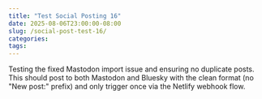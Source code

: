 ```yaml
---
title: "Test Social Posting 16"
date: 2025-08-06T23:00:00-08:00
slug: /social-post-test-16/
categories:
tags:
---
```


Testing the fixed Mastodon import issue and ensuring no duplicate posts. This should post to both Mastodon and Bluesky with the clean format (no "New post:" prefix) and only trigger once via the Netlify webhook flow.